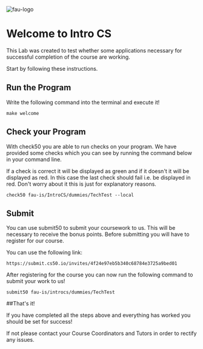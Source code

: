 ![fau-logo](https://www.fau.de/files/2016/02/fb-ww-logo-preview.jpg)
# Welcome to Intro CS

This Lab was created to test whether some applications necessary for successful
completion of the course are working.

Start by following these instructions.

## Run the Program

Write the following command into the terminal and execute it!
~~~
make welcome
~~~

## Check your Program

With check50 you are able to run checks on your program. We have provided
some checks which you can see by running the command below in your command line.

If a check is correct it will be displayed as green and if it doesn't it will 
be displayed as red. In this case the last check should fail i.e. be displayed in red.
Don't worry about it this is just for explanatory reasons.
~~~
check50 fau-is/IntroCS/dummies/TechTest --local
~~~

## Submit

You can use submit50 to submit your coursework to us. This will be necessary to receive 
the bonus points. Before submitting you will have to register for our course. 

You can use the following link: 
~~~
https://submit.cs50.io/invites/4f24e97eb5b340c68784e3725a9bed01
~~~

After registering for the course you can now run the following command to submit your 
work to us!

~~~
submit50 fau-is/introcs/dummies/TechTest
~~~

##That's it!

If you have completed all the steps above and everything has worked you should be 
set for success! 

If not please contact your Course Coordinators and Tutors in order to rectify any issues.